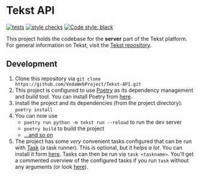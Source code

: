 # Tekst API

[![tests](https://github.com/VedaWebProject/Tekst-API/actions/workflows/tests.yml/badge.svg)](https://github.com/VedaWebProject/Tekst-API/actions/workflows/tests.yml)
[![style checks](https://github.com/VedaWebProject/Tekst-API/actions/workflows/style.yml/badge.svg)](https://github.com/VedaWebProject/Tekst-API/actions/workflows/style.yml)
[![Code style: black](https://img.shields.io/badge/code%20style-black-000000.svg)](https://github.com/psf/black)

This project holds the codebase for the **server** part of the Tekst platform.
For general information on Tekst, visit the [Tekst repository](https://github.com/VedaWebProject/tekst).

## Development

1. Clone this repository via `git clone https://github.com/VedaWebProject/Tekst-API.git`
2. This project is configured to use [Poetry](https://python-poetry.org) as its dependency management and build tool. You can install Poetry from [here](https://python-poetry.org/docs/master/#installation).
3. Install the project and its dependencies (from the project directory): `poetry install`
4. You can now use
   - `poetry run python -m tekst run --reload` to run the dev server
   - `poetry build` to build the project
   - [...and so on](https://python-poetry.org/docs/basic-usage/)
5. The project has some *very* convenient tasks configured that can be run with [Task](https://taskfile.dev/) (a task runner). This is optional, but it helps *a lot*. You can install it form [here](https://taskfile.dev/installation/). Tasks can then be run via `task <taskname>`. You'll get a commented overview of the configured tasks if you run `task` without any arguments (or look [here](Taskfile.yml)).
